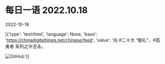# 每日一语 2022.10.18

2022-10-18

[{'type': 'text/html', 'language': None, 'base': 'https://chinadigitaltimes.net/chinese/feed', 'value': '向 #二十大 “献礼”，#孤勇者 系列之许志永。

![GitHub](https://chinadigitaltimes.net/chinese/files/2022/10/10.18.jpg)'}]